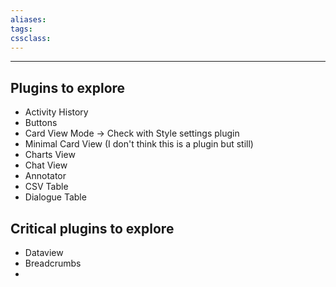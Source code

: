 ```yaml
---
aliases:
tags: 
cssclass:
---
```

---

## Plugins to explore
- Activity History
- Buttons
- Card View Mode → Check with Style settings plugin
- Minimal Card View (I don't think this is a plugin but still)
- Charts View
- Chat View
- Annotator
- CSV Table 
- Dialogue Table

## Critical plugins to explore
- Dataview
- Breadcrumbs
- 



